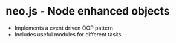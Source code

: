 # neo.js - Node enhanced objects #

* Implements a event driven OOP pattern
* Includes useful modules for different tasks
